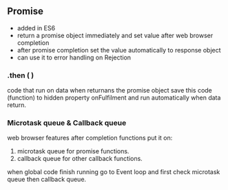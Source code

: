 ## Promise
- added in ES6
- return a promise object immediately and set value after web browser completion
- after promise completion set the value automatically to response object 
- can use it to error handling on Rejection

### .then ( )
code that run on data when returnans the promise object save this code (function) to hidden property onFulfilment and run automatically when data return.

### Microtask queue & Callback queue
web browser features after completion functions put it on: 
1. microtask queue for promise functions. 
2. callback queue for other callback functions.
    
when global code finish running go to Event loop and first check microtask queue then callback queue.

  
